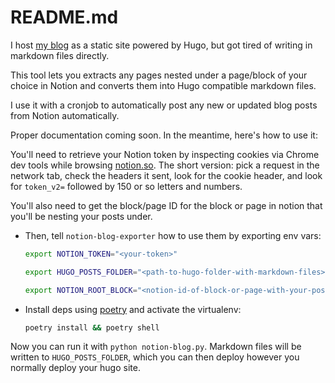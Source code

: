 # README.md

I host [my blog](https://nikvdp.com/post) as a static site powered by Hugo, but got tired of writing in markdown files directly.

This tool lets you extracts any pages nested under a page/block of your choice in Notion and converts them into Hugo compatible markdown files.

I use it with a cronjob to automatically post any new or updated blog posts from Notion automatically. 

Proper documentation coming soon. In the meantime, here's how to use it:

You'll need to retrieve your Notion token by inspecting cookies via Chrome dev tools while browsing [notion.so](https://notion.so). The short version: pick a request in the network tab, check the headers it sent, look for the cookie header, and look for `token_v2=` followed by 150 or so letters and numbers.

You'll also need to get the block/page ID for the block or page in notion that you'll be nesting your posts under.

- Then, tell `notion-blog-exporter` how to use them by exporting env vars:

    ```bash
    export NOTION_TOKEN="<your-token>"

    export HUGO_POSTS_FOLDER="<path-to-hugo-folder-with-markdown-files>"

    export NOTION_ROOT_BLOCK="<notion-id-of-block-or-page-with-your-posts>"
    ```

- Install deps using [poetry](https://python-poetry.org/) and activate the virtualenv:

    ```bash
    poetry install && poetry shell
    ```

Now you can run it with `python notion-blog.py`. Markdown files will be written to `HUGO_POSTS_FOLDER`, which you can then deploy however you normally deploy your hugo site.
